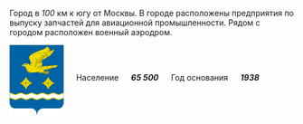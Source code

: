<!--2021-10-30 01:25:20-->
Город в *100* км к югу от Москвы.
В городе расположены предприятия по выпуску запчастей для авиационной промышленности.
Рядом с городом расположен военный аэродром.

<img src="Stupino.png" align="middle" width="96px"> &emsp; 
Население &emsp; ***65 500*** &emsp;
Год основания &emsp; ***1938***